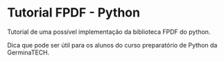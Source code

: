 # Tutorial FPDF - Python

Tutorial de uma possível implementação da biblioteca FPDF do python.

Dica que pode ser útil para os alunos do curso preparatório de Python da GerminaTECH.
